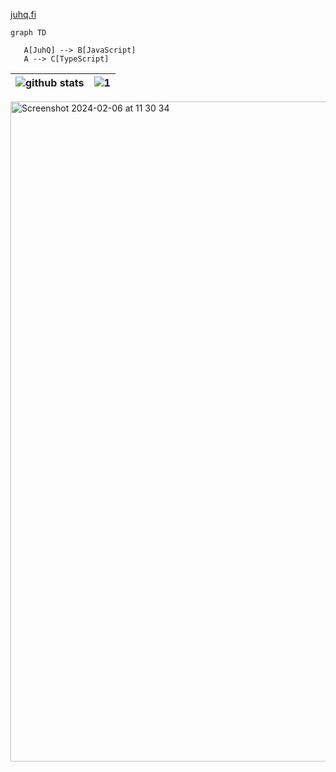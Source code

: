 [juhq.fi](https://juhq.fi)

```mermaid
graph TD

   A[JuhQ] --> B[JavaScript]
   A --> C[TypeScript]
```
| ![github stats](https://github-readme-stats.vercel.app/api?username=JuhQ&theme=blue-green) | ![1](https://github-readme-stats.vercel.app/api/top-langs/?username=JuhQ&theme=blue-green) |
|---|---|


<img width="1056" alt="Screenshot 2024-02-06 at 11 30 34" src="https://github.com/JuhQ/juhq/assets/525676/92438e32-20cb-4ae7-9b0c-61796c9b7d3e">
